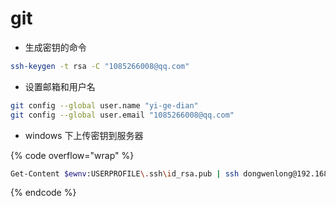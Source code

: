 # git

* 生成密钥的命令

```bash
ssh-keygen -t rsa -C "1085266008@qq.com"
```

* 设置邮箱和用户名

```bash
git config --global user.name "yi-ge-dian"
git config --global user.email "1085266008@qq.com"
```

* windows 下上传密钥到服务器

{% code overflow="wrap" %}
```bash
Get-Content $ewnv:USERPROFILE\.ssh\id_rsa.pub | ssh dongwenlong@192.168.140.128 "cat >> .ssh/authorized_keys" 
```
{% endcode %}
